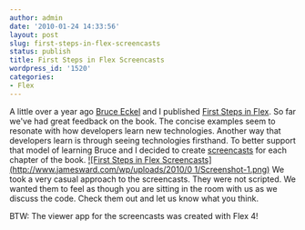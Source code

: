 ```yaml
---
author: admin
date: '2010-01-24 14:33:56'
layout: post
slug: first-steps-in-flex-screencasts
status: publish
title: First Steps in Flex Screencasts
wordpress_id: '1520'
categories:
- Flex
---
```


A little over a year ago [Bruce Eckel](http://www.mindviewinc.com/Index.php)
and I published [First Steps in Flex](http://www.firststepsinflex.com). So far
we've had great feedback on the book. The concise examples seem to resonate
with how developers learn new technologies. Another way that developers learn
is through seeing technologies firsthand. To better support that model of
learning Bruce and I decided to create
[screencasts](http://www.firststepsinflex.com) for each chapter of the book.
[![First Steps in Flex Screencasts](http://www.jamesward.com/wp/uploads/2010/0
1/Screenshot-1.png)](http://www.firststepsinflex.com) We took a very casual
approach to the screencasts. They were not scripted. We wanted them to feel as
though you are sitting in the room with us as we discuss the code. Check them
out and let us know what you think.

BTW: The viewer app for the screencasts was created with Flex 4!

